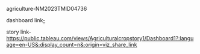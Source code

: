  agriculture-NM2023TMID04736
 
 dashboard link[-](https://public.tableau.com/views/Agriculturalcropdashboard/Dashboard1?:language=en-US&:display_count=n&:origin=viz_share_link)

story link-https://public.tableau.com/views/Agriculturalcropstory1/Dashboard1?:language=en-US&:display_count=n&:origin=viz_share_link

